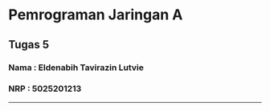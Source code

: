 # <b>Pemrograman Jaringan A</b>
## Tugas 5
### Nama : Eldenabih Tavirazin Lutvie
### NRP : 5025201213
<hr>